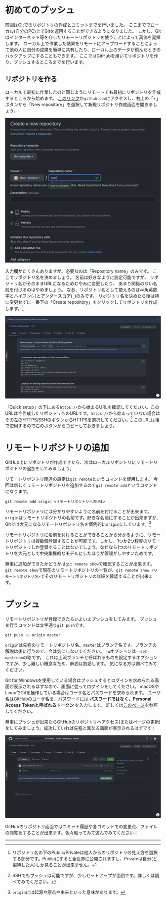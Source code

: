 # 初めてのプッシュ

[前回](03_first_git_commit.html)はGitでのリポジトリの作成とコミットまでを行いました。
ここまででローカル(自分のPC)上でGitを運用することができるようになりました。
しかし、Gitはインターネット等を介したリモートリポジトリを使うことによって真価を発揮します。
ローカル上で作業した結果をリモートにアップロードすることによって他の人に自分の成果を簡単に共有したり、ローカル上のデータが飛んだときのバックアップにすることもできます。
ここではGitHubを用いてリポジトリを作り、プッシュするところまでを行います。


## リポジトリを作る

ローカルで最初に作業したのと同じようにリモートでも最初にリポジトリを作成するところから始めます。
[このリンク](https://repo.new)か`github.com`にアクセスし、右上の「+」ボタンから「New repository」を選択して新規リポジトリ作成画面を開きましょう。

![GitHubのリポジトリ新規作成画面](./img/github-new-repository.png)

入力欄がたくさんありますが、必要なのは「Repository name」のみです。
ここでリポジトリ名を決めましょう。
名前は好きなように設定可能ですが、
リポジトリ名がそのままURLになるためむやみに変更したり、
あまり関係のない名前を付けるのはやめましょう。
なお、リポジトリ名として使えるのは半角英数字とハイフン(`-`)とアンダースコア(`_`)のみです。
リポジトリ名を決めたら後は特に変更せずに一番下の「Create repository」をクリックしてリポジトリを作成します。[^1]

![リポジトリ作成直後の画面](./img/github-init-repository.png)

「Quick setup」の下にある`https://`から始まるURLを確認してください。このURLは今作成したリポジトリへのURLです。`https://`から始まっていない場合はその左のHTTPS/SSHのボタンからHTTPSを選択してください。[^2]
このURLは後で使用するので右のボタンからコピーしておきましょう。


# リモートリポジトリの追加

GitHub上にリポジトリが作成できたら、次はローカルリポジトリにリモートリポジトリの追加をしてみましょう。

リモートリポジトリ関連の設定は`git remote`というコマンドを使用します。
今回は新しくリモートリポジトリを追加するので`git remote add`というコマンドになります。

```shell
git remote add origin <リモートリポジトリへのURL>
```

リモートリポジトリには分かりやすいように名前を付けることが出来ます。`origin`はリモートリポジトリの名前です。好きな名前にすることが出来ますが、Gitでは大元になるリモートリポジトリ名を慣例的に`origin`にしています。[^3]

リモートリポジトリに名前を付けることができることから分かるように、リモートリポジトリは複数個登録することが可能です。しかし、1つか2つ程度のリモートリポジトリしか登録することはないでしょう。なぜなら1つのリモートリポジトリを大元として中央集権的なモデルにしたほうが管理がしやすいためです。

無事に追加ができたかどうかは`git remote show`で確認することが出来ます。`git remote show`で現在のリモートリポジトリの一覧が、`git remote show <リモートリポジトリ名>`でそのリモートリポジトリの詳細を確認することが出来ます。


# プッシュ

リモートリポジトリが登録できたらいよいよプッシュをしてみます。
プッシュを行うコマンドは文字通り`git push`です。

```shell
git push -u origin master
```

`origin`は先程のリモートリポジトリ名、`master`はブランチ名です。ブランチの解説は後に行うので、今は気にしないでください。
`-u`オプションは`--set-upstream`の略です。
これは上流ブランチと呼ばれるものを設定するオプションですが、少し難しい概念なため、解説は割愛します。
気になる方は調べてみてください。

Git for Windowsを使用している場合はプッシュするとログインを求められる画面が表示されるはずなので、画面に従ってログインをしてください。
macOSやLinuxでGitを操作している場合はユーザ名とパスワードを求められます。
ユーザ名はGitHubのユーザ名を、パスワードには **パスワードではなく、Personal Access Tokenと呼ばれるトークン** を入力します。
詳しくは[このページ](https://docs.github.com/ja/authentication/keeping-your-account-and-data-secure/creating-a-personal-access-token)を参照してください。

無事にプッシュが出来たらGitHubのリポジトリへアクセス(またはページの更新)をしてみましょう。成功していれば先程と異なる画面が表示されるはずです！

![プッシュ後のGitHubのリポジトリ画面](./img/github-after-push-repository.png)

GitHubのリポジトリ画面ではコミット履歴や各コミットでの変更点、ファイルの閲覧をすることが出来ます。色々触ってみて遊んでみてください！

---

[^1]: リポジトリ名の下のPublic/Privateは他人からのリポジトリの見え方を選択する部分です。Publicにすると全世界に公開されますし、Privateは自分(と招待した人)しか見ることが出来ません。

[^2]: SSHでもプッシュは可能ですが、少しセットアップが面倒です。詳しくは調べてみてください。

[^3]: `origin`には起源や原点や由来といった意味があります。

